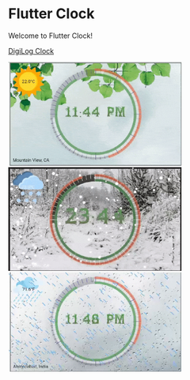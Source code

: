 # Flutter Clock

Welcome to Flutter Clock!

[DigiLog Clock](digilog_clock)

<img src='digilog_clock/sunny.gif' width='350'>

<img src='digilog_clock/snowy.gif' width='350'>

<img src='digilog_clock/rainy.gif' width='350'>
